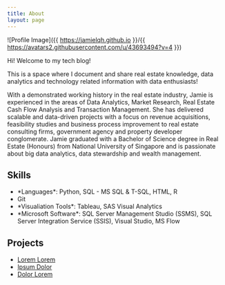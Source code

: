 ```yaml
---
title: About
layout: page
---
```

![Profile Image]({{ https://jamielqh.github.io }}/{{ https://avatars2.githubusercontent.com/u/43693494?v=4 }})

<p> Hi! Welcome to my tech blog! </p>
<p>  This is a space where I document and share real estate knowledge, 
 data analytics and technology related information with data enthusiasts! </p>

<p>With a demonstrated working history in the real estate industry, Jamie is experienced in the areas of Data Analytics, Market Research, Real Estate Cash Flow Analysis and Transaction Management. She has delivered scalable and data-driven projects with a focus on revenue acquisitions, feasibility studies and business process improvement to real estate consulting firms, government agency and property developer conglomerate. Jamie graduated with a Bachelor of Science degree in Real Estate (Honours) from National University of Singapore and is passionate about big data analytics, data stewardship and wealth management.</p>

<h2>Skills</h2>

<ul class="skill-list">
	<li>*Languages*: Python, SQL - MS SQL & T-SQL, HTML, R</li>
	<li>Git</li>
	<li>*Visualiation Tools*: Tableau, SAS Visual Analytics</li>
	<li>*Microsoft Software*: SQL Server Management Studio (SSMS), SQL Server Integration Service (SSIS), Visual Studio, MS Flow </li>
</ul>

<h2>Projects</h2>

<ul>
	<li><a href="https://github.com/">Lorem Lorem</a></li>
	<li><a href="https://github.com/">Ipsum Dolor</a></li>
	<li><a href="https://github.com/">Dolor Lorem</a></li>
</ul>
